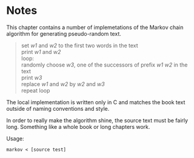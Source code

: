 # Notes

This chapter contains a number of implemetations of the Markov chain algorithm
for generating pseudo-random text.

> set _w1_ and _w2_ to the first two words in the text  
> print _w1_ and _w2_  
> loop:  
>     randomly choose _w3_, one of the successors of prefix _w1_ _w2_ in the text  
>     print _w3_  
>     replace _w1_ and _w2_ by _w2_ and _w3_  
>     repeat loop

The local implementation is written only in C and matches the book text outside
of naming conventions and style.

In order to really make the algorithm shine, the source text must be fairly
long. Something like a whole book or long chapters work.

Usage:
```
markov < [source test]
```
